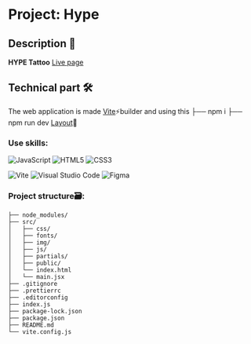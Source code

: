 # Project: Hype

## Description 📜

**HYPE Tattoo** [Live page](https://koleso8.github.io/PROJECTION_Test/)

## Technical part 🛠️

The web application is made [Vite](https://vite.dev/)⚡builder and using this
├── npm i ├── npm run dev
[Layout](https://www.figma.com/design/45DJxxXQeyr4EH1eKk8vLl/Hype-Tattoo-School-%7C-Test?node-id=49-186&t=FQ2ZbxbFlIgCSKbz-1)🎨

### Use skills:

![JavaScript](https://img.shields.io/badge/javascript-%23323330.svg?style=for-the-badge&logo=javascript&logoColor=%23F7DF1E)
![HTML5](https://img.shields.io/badge/html5-%23E34F26.svg?style=for-the-badge&logo=html5&logoColor=white)
![CSS3](https://img.shields.io/badge/css3-%231572B6.svg?style=for-the-badge&logo=css3&logoColor=white)

![Vite](https://img.shields.io/badge/vite-%23646CFF.svg?style=for-the-badge&logo=vite&logoColor=white)
![Visual Studio Code](https://img.shields.io/badge/Visual%20Studio%20Code-0078d7.svg?style=for-the-badge&logo=visual-studio-code&logoColor=white)
![Figma](https://img.shields.io/badge/figma-%23F24E1E.svg?style=for-the-badge&logo=figma&logoColor=white)

### Project structure🗃️:

```
├── node_modules/
├── src/
│   ├── css/
│   ├── fonts/
│   ├── img/
│   ├── js/
│   ├── partials/
│   ├── public/
│   └── index.html
│   └── main.jsx
├── .gitignore
├── .prettierrc
├── .editorconfig
├── index.js
├── package-lock.json
├── package.json
├── README.md
└── vite.config.js
```
